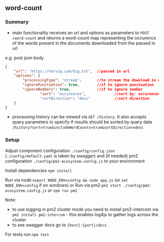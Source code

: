 ## word-count

### Summary

- main functionality receives an url and options as parameters to `POST /word-count` and returns a word-count map representing the occurence of the words present in the documents downloaded from the passed in url

e.g. post json body
```json
{
	"url": "https://norvig.com/big.txt",  //passed in url
	"options": {
		"processingType": "stream",       //to stream the download in case of huge files
		"ignorePunctuation": true,        //if to ignore punctuation
		"ignoreNumbers": true,            //if to ignore number
                "sort": "occurences",             //sort by: occurences or key
                "sortDirection": "desc"           //sort direction
	}
}
```

- processing history can be viewed via `GET /history`. It also accepts query parameters to specify if results should be sorted by query date `/history?sort=true&includeWordCounts=true&sortDirection=desc`

### Setup

Adjust component configuration `./config/config.json` (`./config/default.yaml` is taken by swagger) and (if needed) pm2 configuration `./config/pm2-ecosystem.config.js` to your environment

Install dependencies `npm install`

Run via node `export NODE_ENV=config && node app.js` (or `set NODE_ENV=config` if on windows) 
or
Run via pm2 `pm2 start ./config/pm2-ecosystem.config.js` or `npm run pm2`

Note: 
- to use logging in pm2 cluster mode you need to install pm2-intercom via `pm2 install pm2-intercom` - this enables log4js to gather logs across the cluster 
- to see swagger docs go to `{host}:{port}/docs`

For tests run `npm test`
